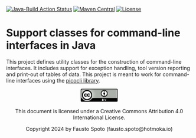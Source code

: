 [![Java-Build Action Status](https://github.com/Hotmoka/io-hotmoka-cli/actions/workflows/java_build.yml/badge.svg)](https://github.com/Hotmoka/io-hotmoka-cli/actions)
[![Maven Central](https://img.shields.io/maven-central/v/io.hotmoka.cli/io-hotmoka-cli.svg?label=Maven%20Central)](https://central.sonatype.com/search?smo=true&q=g:io.hotmoka.cli)
[![License](https://img.shields.io/badge/License-Apache%202.0-blue.svg)](http://www.apache.org/licenses/LICENSE-2.0.html)

# Support classes for command-line interfaces in Java

This project defines utility classes for the construction of command-line interfaces.
It includes support for exception handling, tool version reporting and print-out of tables of data.
This project is meant to work for command-line interfaces using the
[picocli library](https://picocli.info/).

<p align="center"><img width="100" src="pics/CC_license.png" alt="This documentation is licensed under a Creative Commons Attribution 4.0 International License"></p><p align="center">This document is licensed under a Creative Commons Attribution 4.0 International License.</p>

<p align="center">Copyright 2024 by Fausto Spoto (fausto.spoto@hotmoka.io)</p>